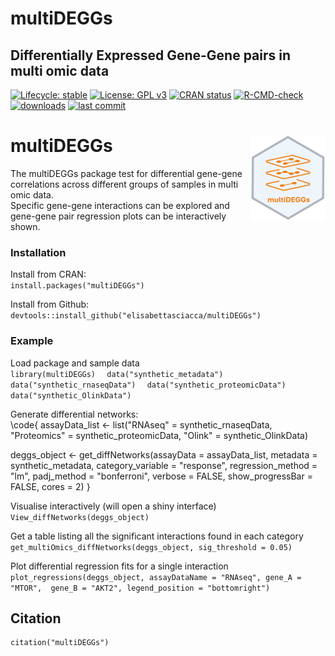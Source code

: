 # multiDEGGs
## Differentially Expressed Gene-Gene pairs in multi omic data
[![Lifecycle: stable](https://img.shields.io/badge/lifecycle-stable-brightgreen.svg)](https://lifecycle.r-lib.org/articles/stages.html#stable)
[![License: GPL v3](https://img.shields.io/badge/License-GPL%20v3-blue.svg)](https://www.gnu.org/licenses/gpl-3.0.html)
[![CRAN status](https://www.r-pkg.org/badges/version/multiDEGGs)](https://CRAN.R-project.org/package=multiDEGGs)
[![R-CMD-check](https://github.com/elisabettasciacca/multiDEGGs/actions/workflows/R-CMD-check.yaml/badge.svg)](https://github.com/elisabettasciacca/multiDEGGs/actions/workflows/R-CMD-check.yaml)  
[![downloads](https://cranlogs.r-pkg.org/badges/grand-total/multiDEGGs)](https://cran.r-project.org/package=multiDEGGs)
[![last commit](https://img.shields.io/github/last-commit/elisabettasciacca/multiDEGGs.svg)](https://github.com/elisabettasciacca/multiDEGGs/commits/master)

# multiDEGGs <a href="https://elisabettasciacca.github.io/multiDEGGs/"><img src="man/figures/logo.png" align="right" height="137" alt="multiDEGGs website" /></a>

The multiDEGGs package test for differential gene-gene correlations across different groups of samples in multi omic data.  
Specific gene-gene interactions can be explored and gene-gene pair regression plots can be interactively shown.   

### Installation 
Install from CRAN:    
`install.packages("multiDEGGs")`
  
Install from Github:  
`devtools::install_github("elisabettasciacca/multiDEGGs")`

### Example  
Load package and sample data   
`library(multiDEGGs)  `
`data("synthetic_metadata")  `
`data("synthetic_rnaseqData")  `
`data("synthetic_proteomicData")  `
`data("synthetic_OlinkData")`   

Generate differential networks:   
\code{
assayData_list <- list("RNAseq" = synthetic_rnaseqData,
                       "Proteomics" = synthetic_proteomicData,
                       "Olink" = synthetic_OlinkData)

deggs_object <- get_diffNetworks(assayData = assayData_list,
                                 metadata = synthetic_metadata,
                                 category_variable = "response",
                                 regression_method = "lm",
                                 padj_method = "bonferroni",
                                 verbose = FALSE,
                                 show_progressBar = FALSE,
                                 cores = 2)
                                 }
  
Visualise interactively (will open a shiny interface)   
`View_diffNetworks(deggs_object)`  
  
Get a table listing all the significant interactions found in each category  
`get_multiOmics_diffNetworks(deggs_object, sig_threshold = 0.05)`  
   
Plot differential regression fits for a single interaction  
`plot_regressions(deggs_object,
                 assayDataName = "RNAseq",
                 gene_A = "MTOR", 
                 gene_B = "AKT2",
                 legend_position = "bottomright")`
                  
## Citation
```{r}
citation("multiDEGGs")
```